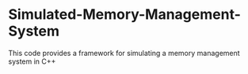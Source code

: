 # Simulated-Memory-Management-System
This code provides a framework for simulating a memory management system in C++
